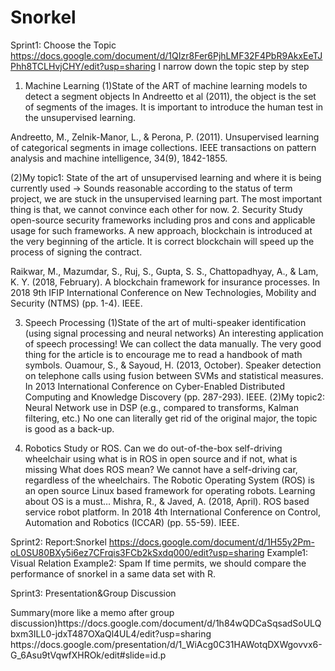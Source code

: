 Snorkel
=======
Sprint1: Choose the Topic
https://docs.google.com/document/d/1QIzr8Fer6PjhLMF32F4PbR9AkxEeTJPhh8TCLHvjCHY/edit?usp=sharing
I narrow down the topic step by step
1. Machine Learning
(1)State of the ART of machine learning models to detect a segment objects 
In Andreetto et al (2011), the object is the set of segments of the images. It is important to introduce the human test in the unsupervised learning.

Andreetto, M., Zelnik-Manor, L., & Perona, P. (2011). Unsupervised learning of categorical segments in image collections. IEEE transactions on pattern analysis and machine intelligence, 34(9), 1842-1855.

(2)My topic1: State of the art of unsupervised learning and where it is being currently used
→ Sounds reasonable according to the status of term project, we are stuck in the unsupervised learning part. The most important thing is that, we cannot convince each other for now.
2. Security
Study open-source security frameworks including pros and cons and applicable usage for such frameworks.
A new approach, blockchain is introduced at the very beginning of the article. It is correct blockchain will speed up the process of signing the contract.

Raikwar, M., Mazumdar, S., Ruj, S., Gupta, S. S., Chattopadhyay, A., & Lam, K. Y. (2018, February). A blockchain framework for insurance processes. In 2018 9th IFIP International Conference on New Technologies, Mobility and Security (NTMS) (pp. 1-4). IEEE.

3. Speech Processing
(1)State of the art of multi-speaker identification (using signal processing and neural networks)
An interesting application of speech processing! We can collect the data manually. The very good thing for the article is to encourage me to read a handbook of math symbols.
Ouamour, S., & Sayoud, H. (2013, October). Speaker detection on telephone calls using fusion between SVMs and statistical measures. In 2013 International Conference on Cyber-Enabled Distributed Computing and Knowledge Discovery (pp. 287-293). IEEE.
(2)My topic2: Neural Network use in DSP (e.g., compared to transforms, Kalman filtering, etc.)
No one can literally get rid of the original major, the topic is good as a back-up.

4. Robotics
Study or ROS.  Can we do out-of-the-box self-driving wheelchair using what is in ROS in open source and if not, what is missing
What does ROS mean? We cannot have a self-driving car, regardless of the wheelchairs.
The Robotic Operating System (ROS) is an open source Linux based framework for operating robots.  Learning about OS is a must…
Mishra, R., & Javed, A. (2018, April). ROS based service robot platform. In 2018 4th International Conference on Control, Automation and Robotics (ICCAR) (pp. 55-59). IEEE.

Sprint2: Report:Snorkel
https://docs.google.com/document/d/1H55y2Pm-oL0SU80BXy5i6ez7CFrqis3FCb2kSxdq000/edit?usp=sharing
Example1: Visual Relation
Example2: Spam
If time permits, we should compare the performance of snorkel in a same data set with R.

Sprint3: Presentation&Group Discussion
<p>Summary(more like a memo after group discussion)https://docs.google.com/document/d/1h84wQDCaSqsadSoULQbxm3ILL0-jdxT487OXaQl4UL4/edit?usp=sharing
https://docs.google.com/presentation/d/1_WiAcg0C31HAWotqDXWgovvx6-G_6Asu9tVqwfXHROk/edit#slide=id.p
